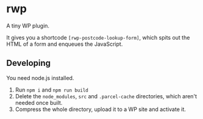 # rwp

A tiny WP plugin.

It gives you a shortcode `[rwp-postcode-lookup-form]`, which spits out the HTML of a form and enqueues the JavaScript.

## Developing

You need node.js installed.

1. Run `npm i` and `npm run build`
2. Delete the `node_modules`, `src` and `.parcel-cache` directories, which aren't needed once built.
3. Compress the whole directory, upload it to a WP site and activate it.
